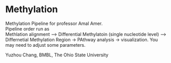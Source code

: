 # Methylation
Methylation Pipeline for professor Amal Amer. </br>
Pipeline order run as </br> 
Methlation alignment --> Differential Methylatoin (single nucleotide level) --> Differnetial Methylation Region -> PAthway analysis -> visualization. You may need to adjust some parameters. 




















Yuzhou Chang, BMBL, The Ohio State University
